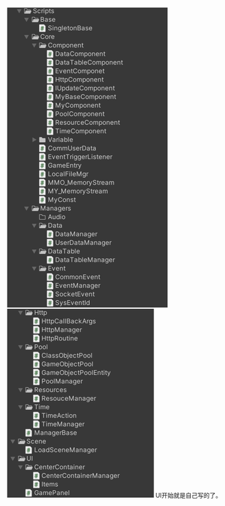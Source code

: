 ![](../../../../../img/beishang20250107220130014.png)![](../../../../../img/beishang20250107220154530.png)
UI开始就是自己写的了。